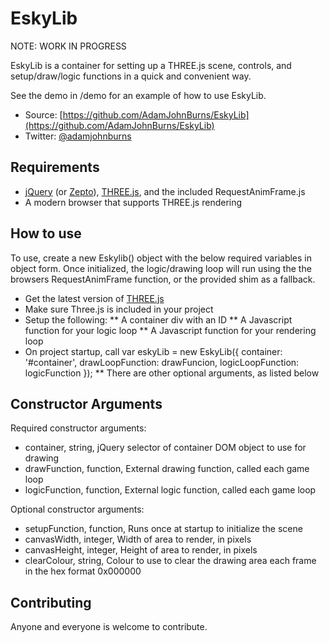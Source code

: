 # EskyLib

NOTE: WORK IN PROGRESS

EskyLib is a container for setting up a THREE.js scene, controls, and setup/draw/logic functions in a quick and convenient way.

See the demo in /demo for an example of how to use EskyLib.

* Source: [https://github.com/AdamJohnBurns/EskyLib](https://github.com/AdamJohnBurns/EskyLib)
* Twitter: [@adamjohnburns](https://twitter.com/adamjohnburns)


## Requirements

* [jQuery](https://github.com/jquery/jquery) (or [Zepto](https://github.com/madrobby/zepto)), [THREE.js](https://github.com/mrdoob/three.js), and the included RequestAnimFrame.js
* A modern browser that supports THREE.js rendering


## How to use

To use, create a new Eskylib() object with the below required variables in object form.
Once initialized, the logic/drawing loop will run using the the browsers RequestAnimFrame function, or the provided shim as a fallback.

* Get the latest version of [THREE.js](https://github.com/mrdoob/three.js)
* Make sure Three.js is included in your project
* Setup the following:
** A container div with an ID
** A Javascript function for your logic loop
** A Javascript function for your rendering loop
* On project startup, call
	var eskyLib = new EskyLib({
		container: '#container',
		drawLoopFunction: drawFuncion,
		logicLoopFunction: logicFunction
	});
** There are other optional arguments, as listed below


## Constructor Arguments 

Required constructor arguments:
* container, string, jQuery selector of container DOM object to use for drawing
* drawFunction, function, External drawing function, called each game loop
* logicFunction, function, External logic function, called each game loop

Optional constructor arguments:
* setupFunction, function, Runs once at startup to initialize the scene
* canvasWidth, integer, Width of area to render, in pixels
* canvasHeight, integer, Height of area to render, in pixels
* clearColour, string, Colour to use to clear the drawing area each frame in the hex format 0x000000


## Contributing

Anyone and everyone is welcome to contribute.
